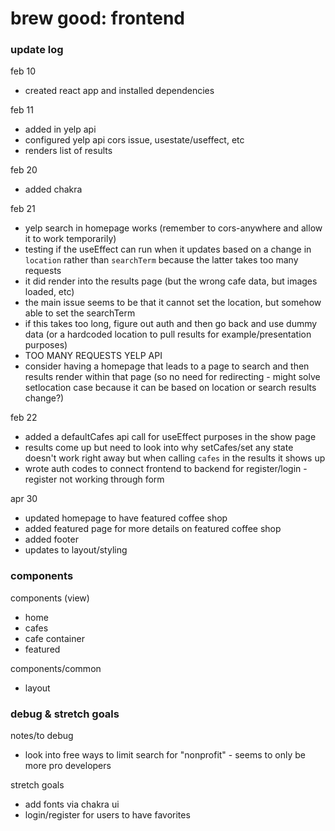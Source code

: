 # brew good: frontend

### update log

feb 10
* created react app and installed dependencies

feb 11
* added in yelp api
* configured yelp api cors issue, usestate/useffect, etc
* renders list of results

feb 20
* added chakra

feb 21
* yelp search in homepage works (remember to cors-anywhere and allow it to work temporarily)
* testing if the useEffect can run when it updates based on a change in `location` rather than `searchTerm` because the latter takes too many requests
* it did render into the results page (but the wrong cafe data, but images loaded, etc)
* the main issue seems to be that it cannot set the location, but somehow able to set the searchTerm
* if this takes too long, figure out auth and then go back and use dummy data (or a hardcoded location to pull results for example/presentation purposes)
* TOO MANY REQUESTS YELP API
* consider having a homepage that leads to a page to search and then results render within that page (so no need for redirecting - might solve setlocation case because it can be based on location or search results change?)

feb 22
* added a defaultCafes api call for useEffect purposes in the show page
* results come up but need to look into why setCafes/set any state doesn't work right away but when calling `cafes` in the results it shows up
* wrote auth codes to connect frontend to backend for register/login - register not working through form

apr 30
* updated homepage to have featured coffee shop
* added featured page for more details on featured coffee shop
* added footer
* updates to layout/styling

### components

components (view)
* home
* cafes
* cafe container
* featured

components/common
* layout

### debug & stretch goals

notes/to debug
* look into free ways to limit search for "nonprofit" - seems to only be more pro developers

stretch goals
* add fonts via chakra ui
* login/register for users to have favorites

